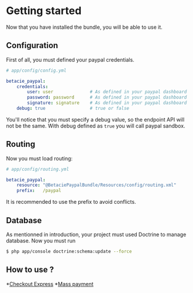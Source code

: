 Getting started
===============

Now that you have installed the bundle, you will be able to use it.

Configuration
-------------

First of all, you must defined your paypal credentials.

```yaml
# app/config/config.yml

betacie_paypal:
    credentials:
        user: user              # As defined in your paypal dashboard
        password: password      # As defined in your paypal dashboard
        signature: signature    # As defined in your paypal dashboard
    debug: true                 # true or false
```

You'll notice that you must specify a debug value, so the endpoint API will not be the same. 
With debug defined as `true` you will call paypal sandbox.

Routing
-------

Now you must load routing:
```yaml
# app/config/routing.yml

betacie_paypal:
    resource: "@BetaciePaypalBundle/Resources/config/routing.xml"
    prefix:   /paypal
```

It is recommended to use the prefix to avoid conflicts.

Database
--------

As mentionned in introduction, your project must used Doctrine to manage database. Now you must run

```bash
$ php app/console doctrine:schema:update --force
```

How to use ?
------------

*[Checkout Express](checkout.md)
*[Mass payment](masspay.md)